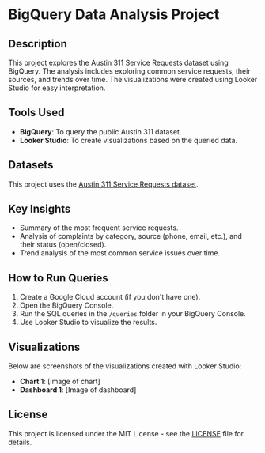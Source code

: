 # BigQuery Data Analysis Project

## Description
This project explores the Austin 311 Service Requests dataset using BigQuery. The analysis includes exploring common service requests, their sources, and trends over time. The visualizations were created using Looker Studio for easy interpretation.

## Tools Used
- **BigQuery**: To query the public Austin 311 dataset.
- **Looker Studio**: To create visualizations based on the queried data.

## Datasets
This project uses the [Austin 311 Service Requests dataset](https://console.cloud.google.com/bigquery?p=bigquery-public-data&d=austin_311&t=311_service_requests&page=table).

## Key Insights
- Summary of the most frequent service requests.
- Analysis of complaints by category, source (phone, email, etc.), and their status (open/closed).
- Trend analysis of the most common service issues over time.

## How to Run Queries
1. Create a Google Cloud account (if you don't have one).
2. Open the BigQuery Console.
3. Run the SQL queries in the `/queries` folder in your BigQuery Console.
4. Use Looker Studio to visualize the results.

## Visualizations
Below are screenshots of the visualizations created with Looker Studio:
- **Chart 1**: [Image of chart]
- **Dashboard 1**: [Image of dashboard]

## License
This project is licensed under the MIT License - see the [LICENSE](LICENSE) file for details.

